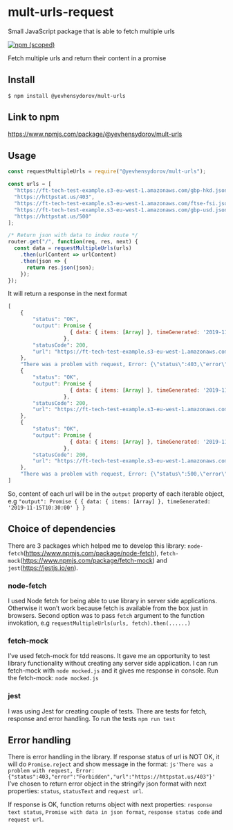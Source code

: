 # mult-urls-request

Small JavaScript package that is able to fetch multiple urls

[![npm (scoped)](https://img.shields.io/npm/v/@yevhensydorov/mult-urls.svg)](https://www.npmjs.com/package/yevhensydorov/mult-urls)

Fetch multiple urls and return their content in a promise

## Install

```
$ npm install @yevhensydorov/mult-urls
```

## Link to npm

https://www.npmjs.com/package/@yevhensydorov/mult-urls

## Usage

```js
const requestMultipleUrls = require("@yevhensydorov/mult-urls");

const urls = [
  "https://ft-tech-test-example.s3-eu-west-1.amazonaws.com/gbp-hkd.json",
  "https://httpstat.us/403",
  "https://ft-tech-test-example.s3-eu-west-1.amazonaws.com/ftse-fsi.json",
  "https://ft-tech-test-example.s3-eu-west-1.amazonaws.com/gbp-usd.json",
  "https://httpstat.us/500"
];

/* Return json with data to index route */
router.get("/", function(req, res, next) {
  const data = requestMultipleUrls(urls)
    .then(urlContent => urlContent)
    .then(json => {
      return res.json(json);
    });
});
```

It will return a response in the next format

```js
[
    {
        "status": "OK",
        "output": Promise {
                    { data: { items: [Array] }, timeGenerated: '2019-11-15T11:07:58' }
                  },
        "statusCode": 200,
        "url": "https://ft-tech-test-example.s3-eu-west-1.amazonaws.com/gbp-hkd.json"
    },
    "There was a problem with request, Error: {\"status\":403,\"error\":\"Forbidden\",\"url\":\"https://httpstat.us/403\"}",
    {
        "status": "OK",
        "output": Promise {
                    { data: { items: [Array] }, timeGenerated: '2019-11-15T11:08:17' }
                  },
        "statusCode": 200,
        "url": "https://ft-tech-test-example.s3-eu-west-1.amazonaws.com/ftse-fsi.json"
    },
    {
        "status": "OK",
        "output": Promise {
                    { data: { items: [Array] }, timeGenerated: '2019-11-15T10:30:00' }
                  },
        "statusCode": 200,
        "url": "https://ft-tech-test-example.s3-eu-west-1.amazonaws.com/gbp-usd.json"
    },
    "There was a problem with request, Error: {\"status\":500,\"error\":\"Internal Server Error\",\"url\":\"https://httpstat.us/500\"}"
]
```

So, content of each url will be in the `output` property of each iterable object, e.g `"output": Promise { { data: { items: [Array] }, timeGenerated: '2019-11-15T10:30:00' } }`

## Choice of dependencies

There are 3 packages which helped me to develop this library: `node-fetch`(https://www.npmjs.com/package/node-fetch), `fetch-mock`(https://www.npmjs.com/package/fetch-mock) and `jest`(https://jestjs.io/en).

### node-fetch

I used Node fetch for being able to use library in server side applications. Otherwise it won’t work because fetch is available from the box just in browsers.
Second option was to pass `fetch` argument to the function invokation, e.g `requestMultipleUrls(urls, fetch).then(......)`

### fetch-mock

I’ve used fetch-mock for tdd reasons. It gave me an opportunity to test library functionality without creating any server side application. I can run fetch-mock with `node mocked.js` and it gives me response in console. Run the fetch-mock: `node mocked.js`

### jest

I was using Jest for creating couple of tests. There are tests for fetch, response and error handling. To run the tests `npm run test`

## Error handling

There is error handling in the library. If response status of url is NOT OK, it will do `Promise.reject` and show message in the format:
`js'There was a problem with request, Error: {"status":403,"error":"Forbidden","url":"https://httpstat.us/403"}'`
I’ve chosen to return error object in the stringify json format with next properties: `status`, `statusText` and `request url`.

If response is OK, function returns object with next properties: `response text status`, `Promise with data in json format`, `response status code` and `request url`.
